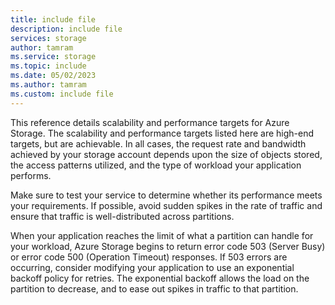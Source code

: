 ```yaml
---
title: include file
description: include file
services: storage
author: tamram
ms.service: storage
ms.topic: include
ms.date: 05/02/2023
ms.author: tamram
ms.custom: include file
---
```


This reference details scalability and performance targets for Azure Storage. The scalability and performance targets listed here are high-end targets, but are achievable. In all cases, the request rate and bandwidth achieved by your storage account depends upon the size of objects stored, the access patterns utilized, and the type of workload your application performs.

Make sure to test your service to determine whether its performance meets your requirements. If possible, avoid sudden spikes in the rate of traffic and ensure that traffic is well-distributed across partitions.

When your application reaches the limit of what a partition can handle for your workload, Azure Storage begins to return error code 503 (Server Busy) or error code 500 (Operation Timeout) responses. If 503 errors are occurring, consider modifying your application to use an exponential backoff policy for retries. The exponential backoff allows the load on the partition to decrease, and to ease out spikes in traffic to that partition.
